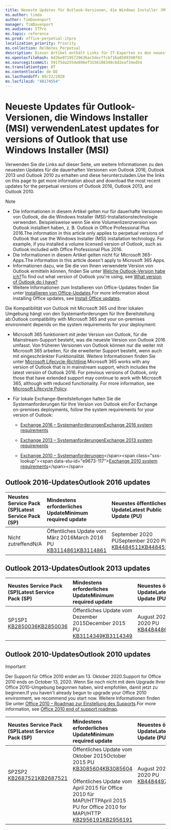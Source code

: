 ```yaml
---
title: Neueste Updates für Outlook-Versionen, die Windows Installer (MSI) verwenden
ms.author: timda
author: TimDavenport
manager: TimDavenport
ms.audience: ITPro
ms.topic: reference
ms.prod: office-perpetual-itpro
localization_priority: Priority
ms.collection: RelNotes_Perpetual
description: Dieser Artikel enthält Links für IT-Experten zu den neuesten Updateinformationen für dauerhafte Versionen von Outlook 2016, Outlook 2013 und Outlook 2010
ms.openlocfilehash: 6d3be97195729636ac5decffcbf16a8509398f93
ms.sourcegitcommit: 591f5da255de896ef3156108349c6d2eaf34ed54
ms.translationtype: HT
ms.contentlocale: de-DE
ms.lasthandoff: 09/22/2020
ms.locfileid: "48174554"
---
```

# <a name="latest-updates-for-versions-of-outlook-that-use-windows-installer-msi"></a><span data-ttu-id="e9673-103">Neueste Updates für Outlook-Versionen, die Windows Installer (MSI) verwenden</span><span class="sxs-lookup"><span data-stu-id="e9673-103">Latest updates for versions of Outlook that use Windows Installer (MSI)</span></span>

<span data-ttu-id="e9673-104">Verwenden Sie die Links auf dieser Seite, um weitere Informationen zu den neuesten Updates für die dauerhaften Versionen von Outlook 2016, Outlook 2013 und Outlook 2010 zu erhalten und diese herunterzuladen.</span><span class="sxs-lookup"><span data-stu-id="e9673-104">Use the links on this page to get more information about and download the most recent updates for the perpetual versions of Outlook 2016, Outlook 2013, and Outlook 2010.</span></span>
  
> [!NOTE]
> - <span data-ttu-id="e9673-p101">Die Informationen in diesem Artikel gelten nur für dauerhafte Versionen von Outlook, die die Windows Installer (MSI)-Installationstechnologie verwenden. Beispielsweise wenn Sie eine Volumenlizenzversion von Outlook installiert haben, z. B. Outlook in Office Professional Plus 2016.</span><span class="sxs-lookup"><span data-stu-id="e9673-p101">The information in this article only applies to perpetual versions of Outlook that use the Windows Installer (MSI) installation technology. For example, if you installed a volume licensed version of Outlook, such as Outlook included with Office Professional Plus 2016.</span></span>
> - <span data-ttu-id="e9673-107">Die Informationen in diesem Artikel gelten nicht für Microsoft 365-Apps.</span><span class="sxs-lookup"><span data-stu-id="e9673-107">The information in this article doesn't apply to Microsoft 365 Apps.</span></span>
> - <span data-ttu-id="e9673-108">Informationen dazu, wie Sie die von Ihnen verwendete Version von Outlook ermitteln können, finden Sie unter [Welche Outlook-Version habe ich?](https://support.office.com/article/b3a9568c-edb5-42b9-9825-d48d82b2257c)</span><span class="sxs-lookup"><span data-stu-id="e9673-108">To find out what version of Outlook you're using, see [What version of Outlook do I have?](https://support.office.com/article/b3a9568c-edb5-42b9-9825-d48d82b2257c)</span></span>
> - <span data-ttu-id="e9673-109">Weitere Informationen zum Installieren von Office-Updates finden Sie unter [Installieren von Office-Updates](https://support.office.com/article/2ab296f3-7f03-43a2-8e50-46de917611c5).</span><span class="sxs-lookup"><span data-stu-id="e9673-109">For more information about installing Office updates, see [Install Office updates](https://support.office.com/article/2ab296f3-7f03-43a2-8e50-46de917611c5).</span></span> 
  
<span data-ttu-id="e9673-110">Die Kompatibilität von Outlook mit Microsoft 365 und Ihrer lokalen Umgebung hängt von den Systemanforderungen für Ihre Bereitstellung ab:</span><span class="sxs-lookup"><span data-stu-id="e9673-110">Outlook compatibility with Microsoft 365 and your on-premises environment depends on the system requirements for your deployment:</span></span>
  
- <span data-ttu-id="e9673-p102">Microsoft 365 funktioniert mit jeder Version von Outlook, für die Mainstream-Support besteht, was die neueste Version von Outlook 2016 umfasst. Von früheren Versionen von Outlook können nur die weiter mit Microsoft 365 arbeiten, für die erweiterter Support besteht, wenn auch mit eingeschränkter Funktionalität. Weitere Informationen finden Sie unter [Microsoft Lifecycle-Richtlinie](https://support.microsoft.com/lifecycle).</span><span class="sxs-lookup"><span data-stu-id="e9673-p102">Microsoft 365 works with any version of Outlook that is in mainstream support, which includes the latest version of Outlook 2016. For previous versions of Outlook, only those that have extended support may continue to work with Microsoft 365, although with reduced functionality. For more information, see [Microsoft Lifecycle Policy](https://support.microsoft.com/lifecycle).</span></span>
    
- <span data-ttu-id="e9673-114">Für lokale Exchange-Bereitstellungen halten Sie die Systemanforderungen für Ihre Version von Outlook ein:</span><span class="sxs-lookup"><span data-stu-id="e9673-114">For Exchange on-premises deployments, follow the system requirements for your version of Outlook:</span></span>
    
  - [<span data-ttu-id="e9673-115">Exchange 2016 – Systemanforderungen</span><span class="sxs-lookup"><span data-stu-id="e9673-115">Exchange 2016 system requirements</span></span>](https://docs.microsoft.com/Exchange/plan-and-deploy/system-requirements)
    
  - [<span data-ttu-id="e9673-116">Exchange 2013 – Systemanforderungen</span><span class="sxs-lookup"><span data-stu-id="e9673-116">Exchange 2013 system requirements</span></span>](https://docs.microsoft.com/exchange/exchange-2013-system-requirements-exchange-2013-help)
    
  - <span data-ttu-id="e9673-117">[Exchange 2010 – Systemanforderungen](https://docs.microsoft.com/previous-versions/office/exchange-server-2010/aa996719(v=exchg.141))</span><span class="sxs-lookup"><span data-stu-id="e9673-117">[Exchange 2010 system requirements](https://docs.microsoft.com/previous-versions/office/exchange-server-2010/aa996719(v=exchg.141))</span></span>

   
## <a name="outlook-2016-updates"></a><span data-ttu-id="e9673-118">Outlook 2016-Updates</span><span class="sxs-lookup"><span data-stu-id="e9673-118">Outlook 2016 updates</span></span>

|<span data-ttu-id="e9673-119">**Neustes Service Pack (SP)**</span><span class="sxs-lookup"><span data-stu-id="e9673-119">**Latest Service Pack (SP)**</span></span>|<span data-ttu-id="e9673-120">**Mindestens erforderliches Update**</span><span class="sxs-lookup"><span data-stu-id="e9673-120">**Minimum required update**</span></span>|<span data-ttu-id="e9673-121">**Neuestes öffentliches Update**</span><span class="sxs-lookup"><span data-stu-id="e9673-121">**Latest Public Update (PU)**</span></span>|
|:-----|:-----|:-----|
|<span data-ttu-id="e9673-122">Nicht zutreffend</span><span class="sxs-lookup"><span data-stu-id="e9673-122">N/A</span></span>  <br/> |<span data-ttu-id="e9673-123">Öffentliches Update vom März 2016</span><span class="sxs-lookup"><span data-stu-id="e9673-123">March 2016 PU</span></span> <br/>[<span data-ttu-id="e9673-124">KB3114861</span><span class="sxs-lookup"><span data-stu-id="e9673-124">KB3114861</span></span>](https://support.microsoft.com/help/3114861) <br/> |<span data-ttu-id="e9673-125">September 2020 PU</span><span class="sxs-lookup"><span data-stu-id="e9673-125">September 2020 PU</span></span> <br/>[<span data-ttu-id="e9673-126">KB4484511</span><span class="sxs-lookup"><span data-stu-id="e9673-126">KB4484511</span></span>](https://support.microsoft.com/help/4484511) 

## <a name="outlook-2013-updates"></a><span data-ttu-id="e9673-127">Outlook 2013-Updates</span><span class="sxs-lookup"><span data-stu-id="e9673-127">Outlook 2013 updates</span></span>

|<span data-ttu-id="e9673-128">**Neustes Service Pack (SP)**</span><span class="sxs-lookup"><span data-stu-id="e9673-128">**Latest Service Pack (SP)**</span></span>|<span data-ttu-id="e9673-129">**Mindestens erforderliches Update**</span><span class="sxs-lookup"><span data-stu-id="e9673-129">**Minimum required update**</span></span>|<span data-ttu-id="e9673-130">**Neuestes öffentliches Update**</span><span class="sxs-lookup"><span data-stu-id="e9673-130">**Latest Public Update (PU)**</span></span>|
|:-----|:-----|:-----|
|<span data-ttu-id="e9673-131">SP1</span><span class="sxs-lookup"><span data-stu-id="e9673-131">SP1</span></span>  <br/>[<span data-ttu-id="e9673-132">KB2850036</span><span class="sxs-lookup"><span data-stu-id="e9673-132">KB2850036</span></span>](https://go.microsoft.com/fwlink/p/?LinkId=512538) <br/> |<span data-ttu-id="e9673-133">Öffentliches Update vom Dezember 2015</span><span class="sxs-lookup"><span data-stu-id="e9673-133">December 2015 PU</span></span> <br/>[<span data-ttu-id="e9673-134">KB3114349</span><span class="sxs-lookup"><span data-stu-id="e9673-134">KB3114349</span></span>](https://support.microsoft.com/kb/3114349) <br/> |<span data-ttu-id="e9673-135">August 2020 PU</span><span class="sxs-lookup"><span data-stu-id="e9673-135">August 2020 PU</span></span> <br/>[<span data-ttu-id="e9673-136">KB4484486</span><span class="sxs-lookup"><span data-stu-id="e9673-136">KB4484486</span></span>](https://support.microsoft.com/help/4484486)  |
   
## <a name="outlook-2010-updates"></a><span data-ttu-id="e9673-137">Outlook 2010-Updates</span><span class="sxs-lookup"><span data-stu-id="e9673-137">Outlook 2010 updates</span></span>
> [!IMPORTANT]
> <span data-ttu-id="e9673-138">Der Support für Office 2010 endet am 13. Oktober 2020.</span><span class="sxs-lookup"><span data-stu-id="e9673-138">Support for Office 2010 ends on October 13, 2020.</span></span> <span data-ttu-id="e9673-139">Wenn Sie noch nicht mit dem Upgrade Ihrer Office 2010-Umgebung begonnen haben, wird empfohlen, damit jetzt zu beginnen.</span><span class="sxs-lookup"><span data-stu-id="e9673-139">If you haven't already begun to upgrade your Office 2010 environment, we recommend you start now.</span></span> <span data-ttu-id="e9673-140">Weitere Informationen finden Sie unter [Office 2010 – Roadmap zur Einstellung des Supports](https://docs.microsoft.com/DeployOffice/office-2010-end-support-roadmap).</span><span class="sxs-lookup"><span data-stu-id="e9673-140">For more information, see [Office 2010 end of support roadmap](https://docs.microsoft.com/DeployOffice/office-2010-end-support-roadmap).</span></span>

|<span data-ttu-id="e9673-141">**Neustes Service Pack (SP)**</span><span class="sxs-lookup"><span data-stu-id="e9673-141">**Latest Service Pack (SP)**</span></span>|<span data-ttu-id="e9673-142">**Mindestens erforderliches Update**</span><span class="sxs-lookup"><span data-stu-id="e9673-142">**Minimum required update**</span></span>|<span data-ttu-id="e9673-143">**Neuestes öffentliches Update**</span><span class="sxs-lookup"><span data-stu-id="e9673-143">**Latest Public Update (PU)**</span></span>|
|:-----|:-----|:-----|
|<span data-ttu-id="e9673-144">SP2</span><span class="sxs-lookup"><span data-stu-id="e9673-144">SP2</span></span> <br/>[<span data-ttu-id="e9673-145">KB2687521</span><span class="sxs-lookup"><span data-stu-id="e9673-145">KB2687521</span></span>](https://go.microsoft.com/fwlink/p/?LinkId=512542) <br><br><br><br/> |<span data-ttu-id="e9673-146">Öffentliches Update vom Oktober 2015</span><span class="sxs-lookup"><span data-stu-id="e9673-146">October 2015 PU</span></span> <br/> [<span data-ttu-id="e9673-147">KB3085604</span><span class="sxs-lookup"><span data-stu-id="e9673-147">KB3085604</span></span>](https://support.microsoft.com/kb/3085604) <br/><br/>  <span data-ttu-id="e9673-148">Öffentliches Update vom April 2015 für Office 2010 für MAPI/HTTP</span><span class="sxs-lookup"><span data-stu-id="e9673-148">April 2015 PU for Office 2010 for MAPI/HTTP</span></span> <br/> [<span data-ttu-id="e9673-149">KB2956191</span><span class="sxs-lookup"><span data-stu-id="e9673-149">KB2956191</span></span>](https://support.microsoft.com/help/2956191/april-14-2015-update-for-office-2010-kb2956191) <br/> |<span data-ttu-id="e9673-150">August 2020 PU</span><span class="sxs-lookup"><span data-stu-id="e9673-150">August 2020 PU</span></span> <br/>[<span data-ttu-id="e9673-151">KB4484497</span><span class="sxs-lookup"><span data-stu-id="e9673-151">KB4484497</span></span>](https://support.microsoft.com/help/4484497) <br><br><br><br/>|
   

